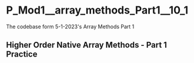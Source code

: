 # P_Mod1__array_methods_Part1__10_1
The codebase form 5-1-2023's Array Methods Part 1
## Higher Order Native Array Methods - Part 1 Practice
